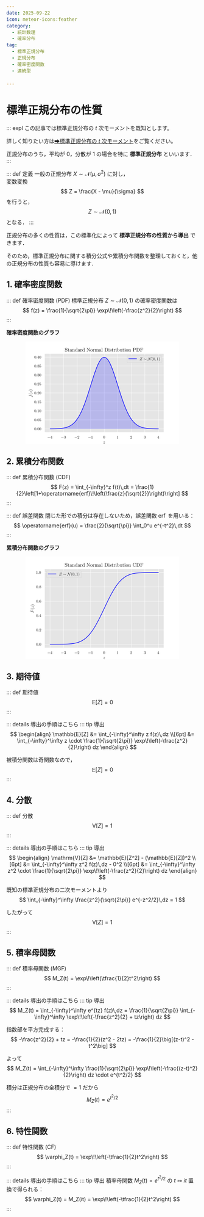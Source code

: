 ```yaml
---
date: 2025-09-22
icon: meteor-icons:feather
category:
  - 統計数理
  - 確率分布
tag:
  - 標準正規分布
  - 正規分布
  - 確率密度関数
  - 連続型

---
```



# 標準正規分布の性質
::: expl
この記事では標準正規分布の $t$ 次モーメントを既知とします。

詳しく知りたい方は[➡標準正規分布の $t$ 次モーメント](/posts/probability_distribution/standard_normal2.md)をご覧ください。

正規分布のうち，平均が $0$，分散が $1$ の場合を特に **標準正規分布** といいます．  
:::

::: def 定義
一般の正規分布 $X \sim \mathcal{N}(\mu, \sigma^2)$ に対し，  
変数変換
$$
Z = \frac{X - \mu}{\sigma}
$$
を行うと，
$$
Z \sim \mathcal{N}(0,1)
$$
となる．
:::

正規分布の多くの性質は，この標準化によって **標準正規分布の性質から導出** できます．  

そのため，標準正規分布に関する積分公式や累積分布関数を整理しておくと，他の正規分布の性質も容易に導けます．


## 1. 確率密度関数
::: def 確率密度関数 (PDF)
標準正規分布 $Z \sim \mathcal{N}(0,1)$ の確率密度関数は  
$$
f(z) = \frac{1}{\sqrt{2\pi}} \exp\!\left(-\frac{z^2}{2}\right)
$$
:::

**確率密度関数のグラフ**

<div style="display: flex; gap: 10px; justify-content: center;">
  <img src="/assets/images/probability_distribution/standard_normal/pdf.png" style="max-width: 80%; height: auto;">
</div>



## 2. 累積分布関数
::: def 累積分布関数 (CDF)
$$
F(z) = \int_{-\infty}^z f(t)\,dt
= \frac{1}{2}\left[1+\operatorname{erf}\!\left(\frac{z}{\sqrt{2}}\right)\right]
$$
:::

::: def 誤差関数
閉じた形での積分は存在しないため，誤差関数 $\operatorname{erf}$ を用いる：  
$$
\operatorname{erf}(u) = \frac{2}{\sqrt{\pi}} \int_0^u e^{-t^2}\,dt
$$
:::

**累積分布関数のグラフ**

<div style="display: flex; gap: 10px; justify-content: center;">
  <img src="/assets/images/probability_distribution/standard_normal/cdf.png" style="max-width: 80%; height: auto;">
</div>


## 3. 期待値
::: def 期待値
$$
\mathbb{E}[Z] = 0
$$
:::

::: details 導出の手順はこちら
::: tip 導出
$$
\begin{align}
\mathbb{E}[Z] &= \int_{-\infty}^\infty z f(z)\,dz \\[6pt]
&= \int_{-\infty}^\infty 
z \cdot \frac{1}{\sqrt{2\pi}}
\exp\!\left(-\frac{z^2}{2}\right) dz
\end{align}
$$

被積分関数は奇関数なので，
$$
\mathbb{E}[Z] = 0
$$
:::



## 4. 分散
::: def 分散
$$
\mathrm{V}[Z] = 1
$$
:::

::: details 導出の手順はこちら
::: tip 導出
$$
\begin{align}
\mathrm{V}[Z] &= \mathbb{E}[Z^2] - (\mathbb{E}[Z])^2 \\[6pt]
&= \int_{-\infty}^\infty z^2 f(z)\,dz - 0^2 \\[6pt]
&= \int_{-\infty}^\infty 
z^2 \cdot \frac{1}{\sqrt{2\pi}}
\exp\!\left(-\frac{z^2}{2}\right) dz
\end{align}
$$

既知の標準正規分布の二次モーメントより
$$
\int_{-\infty}^\infty \frac{z^2}{\sqrt{2\pi}} e^{-z^2/2}\,dz = 1
$$

したがって
$$
\mathrm{V}[Z] = 1
$$
:::



## 5. 積率母関数
::: def 積率母関数 (MGF)
$$
M_Z(t) = \exp\!\left(\tfrac{1}{2}t^2\right)
$$
:::

::: details 導出の手順はこちら
::: tip 導出
$$
M_Z(t) = \int_{-\infty}^\infty e^{tz} f(z)\,dz
= \frac{1}{\sqrt{2\pi}} \int_{-\infty}^\infty 
\exp\!\left(-\frac{z^2}{2} + tz\right) dz
$$

指数部を平方完成する：
$$
-\frac{z^2}{2} + tz
= -\frac{1}{2}(z^2 - 2tz)
= -\frac{1}{2}\big[(z-t)^2 - t^2\big]
$$

よって
$$
M_Z(t) =  \int_{-\infty}^\infty
\frac{1}{\sqrt{2\pi}} \exp\!\left(-\frac{(z-t)^2}{2}\right) dz \cdot e^{t^2/2}
$$

積分は正規分布の全積分で $=1$ だから
$$
M_Z(t) = e^{t^2/2}
$$
:::



## 6. 特性関数
::: def 特性関数 (CF)
$$
\varphi_Z(t) = \exp\!\left(-\tfrac{1}{2}t^2\right)
$$
:::

::: details 導出の手順はこちら
::: tip 導出
積率母関数 $M_Z(t) = e^{t^2/2}$ の $t \mapsto it$ 置換で得られる：  
$$
\varphi_Z(t) = M_Z(it) = \exp\!\left(-\tfrac{1}{2}t^2\right)
$$
:::
